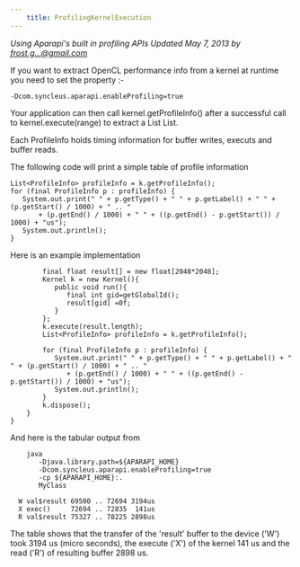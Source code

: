 ```yaml
---
    title: ProfilingKernelExecution
---
```


*Using Aparapi's built in profiling APIs Updated May 7, 2013 by frost.g...@gmail.com*

If you want to extract OpenCL performance info from a kernel at runtime you need to set the property :-

    -Dcom.syncleus.aparapi.enableProfiling=true

Your application can then call kernel.getProfileInfo() after a successful call to kernel.execute(range) to extract a List List<ProfileInfo>.

Each ProfileInfo holds timing information for buffer writes, executs and buffer reads.

The following code will print a simple table of profile information

    List<ProfileInfo> profileInfo = k.getProfileInfo();
    for (final ProfileInfo p : profileInfo) {
       System.out.print(" " + p.getType() + " " + p.getLabel() + " " + (p.getStart() / 1000) + " .. "
           + (p.getEnd() / 1000) + " " + ((p.getEnd() - p.getStart()) / 1000) + "us");
       System.out.println();
    }

Here is an example implementation

            final float result[] = new float[2048*2048];
            Kernel k = new Kernel(){
               public void run(){
                  final int gid=getGlobalId();
                  result[gid] =0f;
               }
            };
            k.execute(result.length);
            List<ProfileInfo> profileInfo = k.getProfileInfo();

            for (final ProfileInfo p : profileInfo) {
               System.out.print(" " + p.getType() + " " + p.getLabel() + " " + (p.getStart() / 1000) + " .. "
                  + (p.getEnd() / 1000) + " " + ((p.getEnd() - p.getStart()) / 1000) + "us");
               System.out.println();
            }
            k.dispose();
        }
    }
And here is the tabular output from

        java
           -Djava.library.path=${APARAPI_HOME}
           -Dcom.syncleus.aparapi.enableProfiling=true
           -cp ${APARAPI_HOME}:.
           MyClass

      W val$result 69500 .. 72694 3194us
      X exec()     72694 .. 72835  141us
      R val$result 75327 .. 78225 2898us

The table shows that the transfer of the 'result' buffer to the device ('W') took 3194 us (micro seconds), the execute ('X') of the kernel 141 us and the read ('R') of resulting buffer 2898 us.